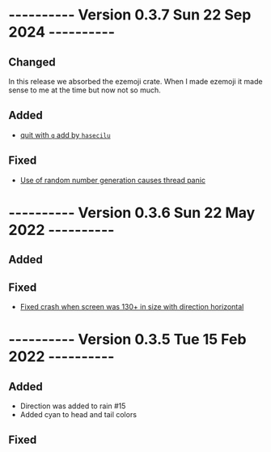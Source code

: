 # ---------- Version 0.3.7 Sun 22 Sep 2024 ----------

## Changed

In this release we absorbed the ezemoji crate.  When I made ezemoji it made sense to me at the time but now not so much.

## Added

- [quit with `q` add by `hasecilu`](https://github.com/cowboy8625/rusty-rain/pull/27)

## Fixed

- [Use of random number generation causes thread panic](https://github.com/cowboy8625/rusty-rain/issues/25)

# ---------- Version 0.3.6 Sun 22 May 2022 ----------

## Added

## Fixed

- [Fixed crash when screen was 130+ in size with direction horizontal](#19)


# ---------- Version 0.3.5 Tue 15 Feb 2022 ----------

## Added

- Direction was added to rain #15
- Added cyan to head and tail colors


## Fixed

